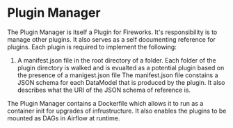 # Plugin Manager

The Plugin Manager is itself a Plugin for Fireworks. It's responsibility is to manage other plugins.
It also serves as a self documenting reference for plugins. Each plugin is required to implement the following:

1. A manifest.json file in the root directory of a folder.
    Each folder of the plugin directory is walked and is evualted as a potential plugin based on the presence of a manigest.json file
    The manifest.json file constains a JSON schema for each DataModel that is produced by the plugin.
    It also describes what the URI of the JSON schema of reference is.

The Plugin Manager contains a Dockerfile which allows it to run as a container init for upgrades of infrustructure.
It also enables the plugins to be mounted as DAGs in Airflow at runtime.
